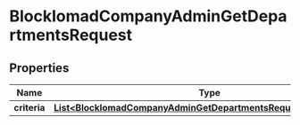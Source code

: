 

# BlockIomadCompanyAdminGetDepartmentsRequest


## Properties

| Name | Type | Description | Notes |
|------------ | ------------- | ------------- | -------------|
|**criteria** | [**List&lt;BlockIomadCompanyAdminGetDepartmentsRequestCriteriaInner&gt;**](BlockIomadCompanyAdminGetDepartmentsRequestCriteriaInner.md) |  |  |



